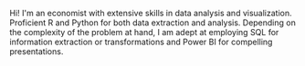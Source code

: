 Hi! I'm an economist with extensive skills in data analysis and visualization. Proficient R and Python for both data extraction and analysis. Depending on the complexity of the problem at hand, I am adept at employing SQL for information extraction or transformations and Power BI for compelling presentations.
